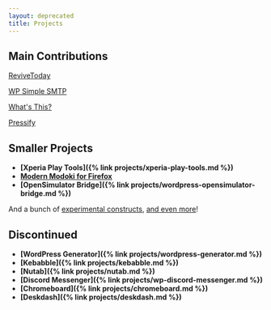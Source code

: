 ```yaml
---
layout: deprecated
title: Projects
---
```


## Main Contributions
<div class="showy-banner" style="background-image:url(/assets/img/20191117_221226.webp)">
	<p><a href="/projects/revivetoday">ReviveToday</a></p>
</div>

<div class="showy-banner" style="background-image:url(/assets/img/wpsmtp-scrot.webp)">
	<p><a href="/projects/wp-simple-smtp">WP Simple SMTP</a></p>
</div>

<div class="showy-banner" style="background-image:url(https://repository-images.githubusercontent.com/466225803/ea8e463f-2ba4-423a-8e6f-17077c8322ad)">
	<p><a href="/projects/whatsthis">What's This?</a></p>
</div>

<div class="showy-banner" style="background-image:url(https://repository-images.githubusercontent.com/490981882/aa8110e2-af31-49a7-8e98-bf5dddb7a624)">
	<p><a href="/projects/pressify">Pressify</a></p>
</div>

## Smaller Projects

*   **[Xperia Play Tools]({% link projects/xperia-play-tools.md %})**
*   **[Modern Modoki for Firefox](https://github.com/soup-bowl/Modoki-Firefox)**
*   **[OpenSimulator Bridge]({% link projects/wordpress-opensimulator-bridge.md %})**

And a bunch of [experimental constructs](https://soupbowl.dev/labs), [and even more](https://github.com/soup-bowl)!

## Discontinued

*   **[WordPress Generator]({% link projects/wordpress-generator.md %})**
*   **[Kebabble]({% link projects/kebabble.md %})**
*   **[Nutab]({% link projects/nutab.md %})**
*   **[Discord Messenger]({% link projects/wp-discord-messenger.md %})**
*   **[Chromeboard]({% link projects/chromeboard.md %})**
*   **[Deskdash]({% link projects/deskdash.md %})**
